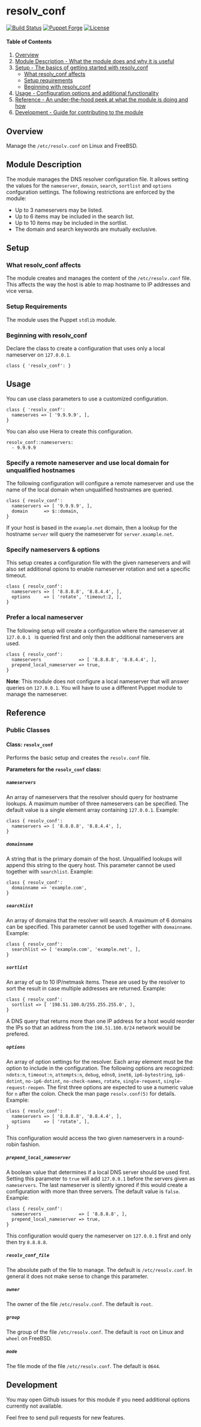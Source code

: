 # resolv_conf

[![Build Status](https://travis-ci.org/smoeding/puppet-resolv_conf.svg?branch=master)](https://travis-ci.org/smoeding/puppet-resolv_conf)
[![Puppet Forge](http://img.shields.io/puppetforge/v/stm/resolv_conf.svg)](https://forge.puppetlabs.com/stm/resolv_conf)
[![License](https://img.shields.io/github/license/smoeding/puppet-resolv_conf.svg)](https://raw.githubusercontent.com/smoeding/puppet-resolv_conf/master/LICENSE)

#### Table of Contents

1. [Overview](#overview)
2. [Module Description - What the module does and why it is useful](#module-description)
3. [Setup - The basics of getting started with resolv_conf](#setup)
	* [What resolv_conf affects](#what-resolv_conf-affects)
	* [Setup requirements](#setup-requirements)
	* [Beginning with resolv_conf](#beginning-with-resolv_conf)
4. [Usage - Configuration options and additional functionality](#usage)
5. [Reference - An under-the-hood peek at what the module is doing and how](#reference)
6. [Development - Guide for contributing to the module](#development)

## Overview

Manage the `/etc/resolv.conf` on Linux and FreeBSD.

## Module Description

The module manages the DNS resolver configuration file. It allows setting the values for the `nameserver`, `domain`, `search`, `sortlist` and `options` confguration settings. The following restrictions are enforced by the module:

  * Up to 3 nameservers may be listed.
  * Up to 6 items may be included in the search list.
  * Up to 10 items may be included in the sortlist.
  * The domain and search keywords are mutually exclusive.

## Setup

### What resolv_conf affects

The module creates and manages the content of the `/etc/resolv.conf` file. This affects the way the host is able to map hostname to IP addresses and vice versa.

### Setup Requirements

The module uses the Puppet `stdlib` module.

### Beginning with resolv_conf

Declare the class to create a configuration that uses only a local nameserver on `127.0.0.1`.

```puppet
class { 'resolv_conf': }
```

## Usage

You can use class parameters to use a customized configuration.

```puppet
class { 'resolv_conf':
  nameserves => [ '9.9.9.9', ],
}
```

You can also use Hiera to create this configuration.

```
resolv_conf::nameservers:
  - 9.9.9.9
```

### Specify a remote nameserver and use local domain for unqualified hostnames

The following configuration will configure a remote nameserver and use the name of the local domain when unqualified hostnames are queried.

```puppet
class { resolv_conf':
  nameservers => [ '9.9.9.9', ],
  domain      => $::domain,
}
```

If your host is based in the `example.net` domain, then a lookup for the hostname `server` will query the nameserver for `server.example.net`.

### Specify nameservers & options

This setup creates a configuration file with the given nameservers and will also set additional opions to enable nameserver rotation and set a specific timeout.

```puppet
class { resolv_conf':
  nameservers => [ '8.8.8.8', '8.8.4.4', ],
  options     => [ 'rotate', 'timeout:2, ],
}
```

### Prefer a local nameserver

The following setup will create a configuration where the nameserver at `127.0.0.1 ` is queried first and only then the additional nameservers are used.

```puppet
class { resolv_conf':
  nameservers              => [ '8.8.8.8', '8.8.4.4', ],
  prepend_local_nameserver => true,
}
```

**Note**: This module does not configure a local nameserver that will answer queries on `127.0.0.1`. You will have to use a different Puppet module to manage the nameserver.

## Reference

### Public Classes

#### Class: `resolv_conf`

Performs the basic setup and creates the `resolv.conf` file.

**Parameters for the `resolv_conf` class:**

##### `nameservers`

An array of nameservers that the resolver should query for hostname lookups. A maximum number of three nameservers can be specified. The default value is a single element array containing `127.0.0.1`. Example:

```puppet
class { resolv_conf':
  nameservers => [ '8.8.8.8', '8.8.4.4', ],
}
```

##### `domainname`

A string that is the primary domain of the host. Unqualified lookups will append this string to the query host. This parameter cannot be used together with `searchlist`. Example:

```puppet
class { resolv_conf':
  domainname => 'example.com',
}
```

##### `searchlist`

An array of domains that the resolver will search. A maximum of 6 domains can be specified. This parameter cannot be used together with `domainname`. Example:

```puppet
class { resolv_conf':
  searchlist => [ 'example.com', 'example.net', ],
}
```

##### `sortlist`

An array of up to 10 IP/netmask items. These are used by the resolver to sort the result in case multiple addresses are returned. Example:

```puppet
class { resolv_conf':
  sortlist => [ '198.51.100.0/255.255.255.0', ],
}
```

A DNS query that returns more than one IP address for a host would reorder the IPs so that an address from the `198.51.100.0/24` network would be prefered.

##### `options`

An array of option settings for the resolver. Each array element must be the option to include in the configuration. The following options are recognized: `ndots:n`, `timeout:n`, `attempts:n`, `debug`, `edns0`, `inet6`, `ip6-bytestring`, `ip6-dotint`, `no-ip6-dotint`, `no-check-names`, `rotate`, `single-request`, `single-request-reopen`. The first three options are expected to use a numeric value for `n` after the colon. Check the man page `resolv.conf(5)` for details. Example:

```puppet
class { resolv_conf':
  nameservers => [ '8.8.8.8', '8.8.4.4', ],
  options     => [ 'rotate', ],
}
```

This configuration would access the two given nameservers in a round-robin fashion.

##### `prepend_local_nameserver`

A boolean value that determines if a local DNS server should be used first. Setting this parameter to `true` will add `127.0.0.1` before the servers given as `nameservers`. The last nameserver is silently ignored if this would create a configuration with more than three servers. The default value is `false`. Example:

```puppet
class { resolv_conf':
  nameservers              => [ '8.8.8.8', ],
  prepend_local_nameserver => true,
}
```

This configuration would query the nameserver on `127.0.0.1` first and only then try `8.8.8.8`.

##### `resolv_conf_file`

The absolute path of the file to manage. The default is `/etc/resolv.conf`. In general it does not make sense to change this parameter.

##### `owner`

The owner of the file `/etc/resolv.conf`. The default is `root`.

##### `group`

The group of the file `/etc/resolv.conf`. The default is `root` on Linux and `wheel` on FreeBSD.

##### `mode`

The file mode of the file `/etc/resolv.conf`. The default is `0644`.

## Development

You may open Github issues for this module if you need additional options currently not available.

Feel free to send pull requests for new features.
